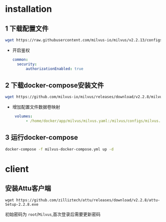 # installation

## 1 下载配置文件

```bash
wget https://raw.githubusercontent.com/milvus-io/milvus/v2.2.13/configs/milvus.yaml
```

- 开启鉴权

  ```yml
  common:
  	security:
  		authorizationEnabled: true
  ```

## 2 下载docker-compose安装文件

```bash
wget https://github.com/milvus-io/milvus/releases/download/v2.2.8/milvus-standalone-docker-compose.yml -O milvus-docker-compose.yml
```

- 增加配置文件数据卷映射

  ```yml
   volumes:
        - /home/docker/app/milvus/milvus.yaml:/milvus/configs/milvus.yaml
  ```

## 3 运行docker-compose

```bash
docker-compose -f milvus-docker-compose.yml up -d
```

# client

## 安装Attu客户端

```
wget https://github.com/zilliztech/attu/releases/download/v2.2.8/attu-Setup-2.2.8.exe
```

初始密码为 `root`/`Milvus`,首次登录后需要更新密码